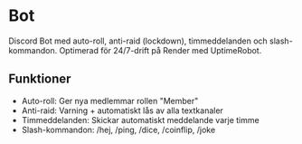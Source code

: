 # Bot

Discord Bot med auto-roll, anti-raid (lockdown), timmeddelanden och slash-kommandon. 
Optimerad för 24/7-drift på Render med UptimeRobot.

## Funktioner
- Auto-roll: Ger nya medlemmar rollen "Member"
- Anti-raid: Varning + automatiskt lås av alla textkanaler
- Timmeddelanden: Skickar automatiskt meddelande varje timme
- Slash-kommandon: /hej, /ping, /dice, /coinflip, /joke

